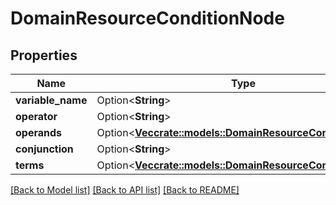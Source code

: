 # DomainResourceConditionNode

## Properties

Name | Type | Description | Notes
------------ | ------------- | ------------- | -------------
**variable_name** | Option<**String**> |  | [optional]
**operator** | Option<**String**> |  | [optional]
**operands** | Option<[**Vec<crate::models::DomainResourceConditionValue>**](DomainResourceConditionValue.md)> |  | [optional]
**conjunction** | Option<**String**> |  | [optional]
**terms** | Option<[**Vec<crate::models::DomainResourceConditionNode>**](DomainResourceConditionNode.md)> |  | [optional]

[[Back to Model list]](../README.md#documentation-for-models) [[Back to API list]](../README.md#documentation-for-api-endpoints) [[Back to README]](../README.md)


